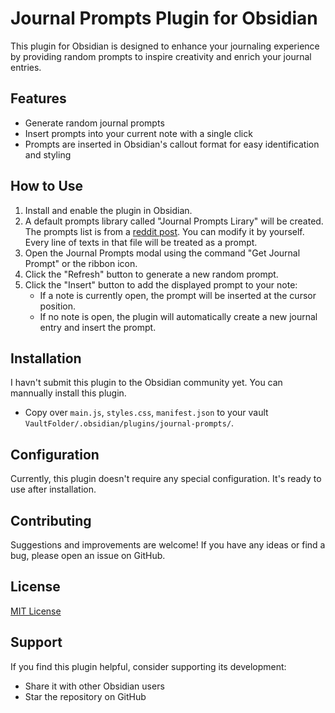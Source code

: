 # Journal Prompts Plugin for Obsidian

This plugin for Obsidian is designed to enhance your journaling experience by providing random prompts to inspire creativity and enrich your journal entries.

## Features

-   Generate random journal prompts
-   Insert prompts into your current note with a single click
-   Prompts are inserted in Obsidian's callout format for easy identification and styling

## How to Use

1. Install and enable the plugin in Obsidian.
2. A default prompts library called "Journal Prompts Lirary" will be created. The prompts list is from a [reddit post](https://www.reddit.com/r/Journaling/comments/r7bsmz/long_list_of_journal_prompts/). You can modify it by yourself. Every line of texts in that file will be treated as a prompt.
3. Open the Journal Prompts modal using the command "Get Journal Prompt" or the ribbon icon.
4. Click the "Refresh" button to generate a new random prompt.
5. Click the "Insert" button to add the displayed prompt to your note:
    - If a note is currently open, the prompt will be inserted at the cursor position.
    - If no note is open, the plugin will automatically create a new journal entry and insert the prompt.

## Installation

I havn't submit this plugin to the Obsidian community yet. You can mannually install this plugin.

-   Copy over `main.js`, `styles.css`, `manifest.json` to your vault `VaultFolder/.obsidian/plugins/journal-prompts/`.

## Configuration

Currently, this plugin doesn't require any special configuration. It's ready to use after installation.

## Contributing

Suggestions and improvements are welcome! If you have any ideas or find a bug, please open an issue on GitHub.

## License

[MIT License](LICENSE)

## Support

If you find this plugin helpful, consider supporting its development:

-   Share it with other Obsidian users
-   Star the repository on GitHub
